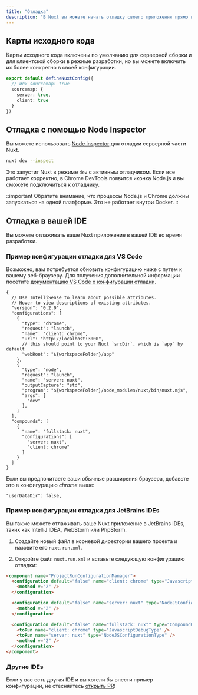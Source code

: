 ```yaml
---
title: "Отладка"
description: "В Nuxt вы можете начать отладку своего приложения прямо в браузере, а также в вашей IDE."
---
```


## Карты исходного кода

Карты исходного кода включены по умолчанию для серверной сборки и для клиентской сборки в режиме разработки, но вы можете включить их более конкретно в своей конфигурации.

```ts
export default defineNuxtConfig({
  // или sourcemap: true
  sourcemap: {
    server: true,
    client: true
  }
})
```

## Отладка с помощью Node Inspector

Вы можете использовать [Node inspector](https://nodejs.org/en/learn/getting-started/debugging) для отладки серверной части Nuxt.

```bash
nuxt dev --inspect
```
Это запустит Nuxt в режиме `dev` с активным отладчиком. Если все работает корректно, в Chrome DevTools появится иконка Node.js и вы сможете подключиться к отладчику.

::important
Обратите внимание, что процессы Node.js и Chrome должны запускаться на одной платформе. Это не работает внутри Docker.
::

## Отладка в вашей IDE

Вы можете отлаживать ваше Nuxt приложение в вашей IDE во время разработки.

### Пример конфигурации отладки для VS Code

Возможно, вам потребуется обновить конфигурацию ниже с путем к вашему веб-браузеру. Для получения дополнительной информации посетите [документацию VS Code о конфигурации отладки](https://go.microsoft.com/fwlink/?linkid=830387).

```json5
{
  // Use IntelliSense to learn about possible attributes.
  // Hover to view descriptions of existing attributes.
  "version": "0.2.0",
  "configurations": [
    {
      "type": "chrome",
      "request": "launch",
      "name": "client: chrome",
      "url": "http://localhost:3000",
      // this should point to your Nuxt `srcDir`, which is `app` by default
      "webRoot": "${workspaceFolder}/app"
    },
    {
      "type": "node",
      "request": "launch",
      "name": "server: nuxt",
      "outputCapture": "std",
      "program": "${workspaceFolder}/node_modules/nuxt/bin/nuxt.mjs",
      "args": [
        "dev"
      ],
    }
  ],
  "compounds": [
    {
      "name": "fullstack: nuxt",
      "configurations": [
        "server: nuxt",
        "client: chrome"
      ]
    }
  ]
}
```

Если вы предпочитаете ваши обычные расширения браузера, добавьте это в конфигурацию _chrome_ выше:

```json5
"userDataDir": false,
```

### Пример конфигурации отладки для JetBrains IDEs

Вы также можете отлаживать ваше Nuxt приложение в JetBrains IDEs, таких как IntelliJ IDEA, WebStorm или PhpStorm.

1. Создайте новый файл в корневой директории вашего проекта и назовите его `nuxt.run.xml`.

2. Откройте файл `nuxt.run.xml` и вставьте следующую конфигурацию отладки:

```html
<component name="ProjectRunConfigurationManager">
  <configuration default="false" name="client: chrome" type="JavascriptDebugType" uri="http://localhost:3000" useFirstLineBreakpoints="true">
    <method v="2" />
  </configuration>

  <configuration default="false" name="server: nuxt" type="NodeJSConfigurationType" application-parameters="dev" path-to-js-file="$PROJECT_DIR$/node_modules/nuxt/bin/nuxt.mjs" working-dir="$PROJECT_DIR$">
    <method v="2" />
  </configuration>

  <configuration default="false" name="fullstack: nuxt" type="CompoundRunConfigurationType">
    <toRun name="client: chrome" type="JavascriptDebugType" />
    <toRun name="server: nuxt" type="NodeJSConfigurationType" />
    <method v="2" />
  </configuration>
</component>
```

### Другие IDEs

Если у вас есть другая IDE и вы хотели бы внести пример конфигурации, не стесняйтесь [открыть PR](https://github.com/nuxt/nuxt/edit/main/docs/2.guide/3.going-further/9.debugging.md)!